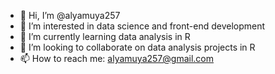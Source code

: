 - 👋 Hi, I’m @alyamuya257
- 👀 I’m interested in data science and front-end development
- 🌱 I’m currently learning data analysis in R
- 💞️ I’m looking to collaborate on data analysis projects in R
- 📫 How to reach me: alyamuya257@gmail.com

<!---
alyamuya257/alyamuya257 is a ✨ special ✨ repository because its `README.md` (this file) appears on your GitHub profile.
You can click the Preview link to take a look at your changes.
--->
